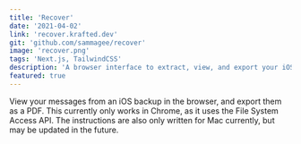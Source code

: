 ```yaml
---
title: 'Recover'
date: '2021-04-02'
link: 'recover.krafted.dev'
git: 'github.com/sammagee/recover'
image: 'recover.png'
tags: 'Next.js, TailwindCSS'
description: 'A browser interface to extract, view, and export your iOS messages in a beautiful interface'
featured: true
---
```


View your messages from an iOS backup in the browser, and export them as a PDF. This currently only works in Chrome, as it uses the File System Access API. The instructions are also only written for Mac currently, but may be updated in the future.
